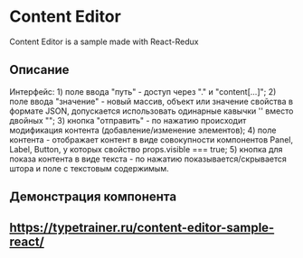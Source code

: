 # Content Editor
Content Editor is a sample made with React-Redux

## Описание
Интерфейс: 
    1) поле ввода "путь" - доступ через "." и "content[...]";
    2) поле ввода "значение" - новый массив, объект или значение свойства в формате JSON, допускается использовать одинарные кавычки '' вместо двойных "";
    3) кнопка "отправить" - по нажатию происходит модификация контента (добавление/изменение элементов);
    4) поле контента - отображает контент в виде совокупности компонентов Panel, Label, Button, у которых свойство props.visible === true;
    5) кнопка для показа контента в виде текста - по нажатию показывается/скрывается штора и поле с текстовым содержимым.

## Демонстрация компонента
https://typetrainer.ru/content-editor-sample-react/
--------------------------------------------------------------------------

